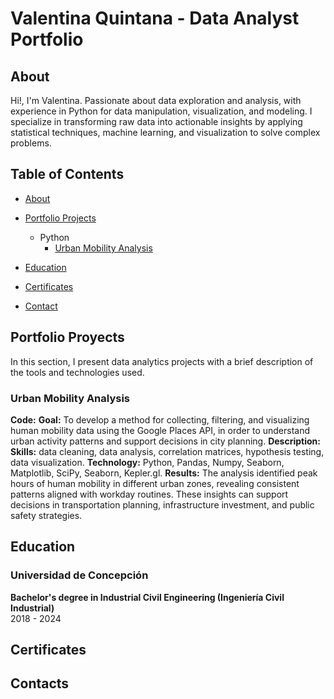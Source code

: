 # Valentina Quintana - Data Analyst Portfolio
## About  

Hi!, I'm Valentina. Passionate about data exploration and analysis, with experience in Python for data manipulation, visualization, and modeling. I specialize in transforming raw data into actionable insights by applying statistical techniques, machine learning, and visualization to solve complex problems.  

## Table of Contents
- [About](https://github.com/vqntn/vqntn/blob/main/README.md#about)
- [Portfolio Projects](https://github.com/vqntn/vqntn/blob/main/README.md#portfolio-proyects)
  - Python
    - [Urban Mobility Analysis](https://github.com/username/urban-mobility-project)

  

  
- [Education](https://github.com/vqntn/vqntn/blob/main/README.md#education)
- [Certificates](https://github.com/vqntn/vqntn/blob/main/README.md#certificates)
- [Contact](https://github.com/vqntn/vqntn/blob/main/README.md#contacts)

## Portfolio Proyects
In this section, I present data analytics projects with a brief description of the tools and technologies used.

### Urban Mobility Analysis
**Code:**
**Goal:** To develop a method for collecting, filtering, and visualizing human mobility data using the Google Places API, in order to understand urban activity patterns and support decisions in city planning.
**Description:**
**Skills:** data cleaning, data analysis, correlation matrices, hypothesis testing, data visualization.
**Technology:** Python, Pandas, Numpy, Seaborn, Matplotlib, SciPy, Seaborn, Kepler.gl.
**Results:** The analysis identified peak hours of human mobility in different urban zones, revealing consistent patterns aligned with workday routines. These insights can support decisions in transportation planning, infrastructure investment, and public safety strategies.


## Education 
### Universidad de Concepción 
**Bachelor's degree in Industrial Civil Engineering (Ingeniería Civil Industrial)**  
2018 - 2024

## Certificates

## Contacts


